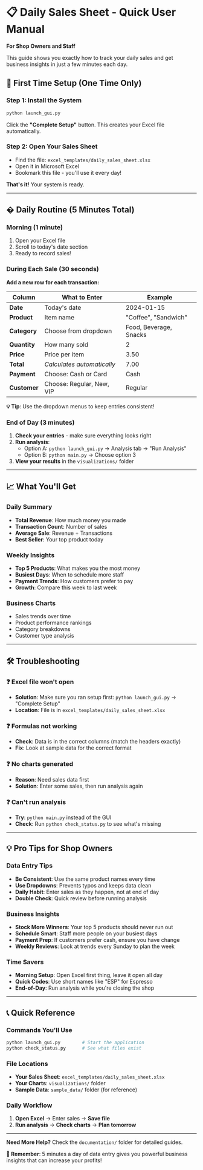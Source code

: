 # 📋 Daily Sales Sheet - Quick User Manual

**For Shop Owners and Staff**

This guide shows you exactly how to track your daily sales and get business insights in just a few minutes each day.

## 🚀 First Time Setup (One Time Only)

### Step 1: Install the System
```bash
python launch_gui.py
```
Click the **"Complete Setup"** button. This creates your Excel file automatically.

### Step 2: Open Your Sales Sheet
- Find the file: `excel_templates/daily_sales_sheet.xlsx`
- Open it in Microsoft Excel
- Bookmark this file - you'll use it every day!

**That's it!** Your system is ready.

---

## � Daily Routine (5 Minutes Total)

### Morning (1 minute)
1. Open your Excel file
2. Scroll to today's date section
3. Ready to record sales!

### During Each Sale (30 seconds)
**Add a new row for each transaction:**

| Column | What to Enter | Example |
|--------|---------------|---------|
| **Date** | Today's date | 2024-01-15 |
| **Product** | Item name | "Coffee", "Sandwich" |
| **Category** | Choose from dropdown | Food, Beverage, Snacks |
| **Quantity** | How many sold | 2 |
| **Price** | Price per item | 3.50 |
| **Total** | *Calculates automatically* | 7.00 |
| **Payment** | Choose: Cash or Card | Cash |
| **Customer** | Choose: Regular, New, VIP | Regular |

**💡 Tip**: Use the dropdown menus to keep entries consistent!

### End of Day (3 minutes)
1. **Check your entries** - make sure everything looks right
2. **Run analysis**: 
   - Option A: `python launch_gui.py` → Analysis tab → "Run Analysis"
   - Option B: `python main.py` → Choose option 3
3. **View your results** in the `visualizations/` folder

---

## 📈 What You'll Get

### Daily Summary
- **Total Revenue**: How much money you made
- **Transaction Count**: Number of sales
- **Average Sale**: Revenue ÷ Transactions
- **Best Seller**: Your top product today

### Weekly Insights
- **Top 5 Products**: What makes you the most money
- **Busiest Days**: When to schedule more staff
- **Payment Trends**: How customers prefer to pay
- **Growth**: Compare this week to last week

### Business Charts
- Sales trends over time
- Product performance rankings
- Category breakdowns
- Customer type analysis

---

## 🛠️ Troubleshooting

### ❓ Excel file won't open
- **Solution**: Make sure you ran setup first: `python launch_gui.py` → "Complete Setup"
- **Location**: File is in `excel_templates/daily_sales_sheet.xlsx`

### ❓ Formulas not working
- **Check**: Data is in the correct columns (match the headers exactly)
- **Fix**: Look at sample data for the correct format

### ❓ No charts generated
- **Reason**: Need sales data first
- **Solution**: Enter some sales, then run analysis again

### ❓ Can't run analysis
- **Try**: `python main.py` instead of the GUI
- **Check**: Run `python check_status.py` to see what's missing

---

## 💡 Pro Tips for Shop Owners

### Data Entry Tips
- **Be Consistent**: Use the same product names every time
- **Use Dropdowns**: Prevents typos and keeps data clean
- **Daily Habit**: Enter sales as they happen, not at end of day
- **Double Check**: Quick review before running analysis

### Business Insights
- **Stock More Winners**: Your top 5 products should never run out
- **Schedule Smart**: Staff more people on your busiest days  
- **Payment Prep**: If customers prefer cash, ensure you have change
- **Weekly Reviews**: Look at trends every Sunday to plan the week

### Time Savers
- **Morning Setup**: Open Excel first thing, leave it open all day
- **Quick Codes**: Use short names like "ESP" for Espresso
- **End-of-Day**: Run analysis while you're closing the shop

---

## 📞 Quick Reference

### Commands You'll Use
```bash
python launch_gui.py        # Start the application
python check_status.py      # See what files exist
```

### File Locations
- **Your Sales Sheet**: `excel_templates/daily_sales_sheet.xlsx`
- **Your Charts**: `visualizations/` folder
- **Sample Data**: `sample_data/` folder (for reference)

### Daily Workflow
1. **Open Excel** → Enter sales → **Save file**
2. **Run analysis** → **Check charts** → **Plan tomorrow**

---

**Need More Help?** Check the `documentation/` folder for detailed guides.

**🎯 Remember**: 5 minutes a day of data entry gives you powerful business insights that can increase your profits!

